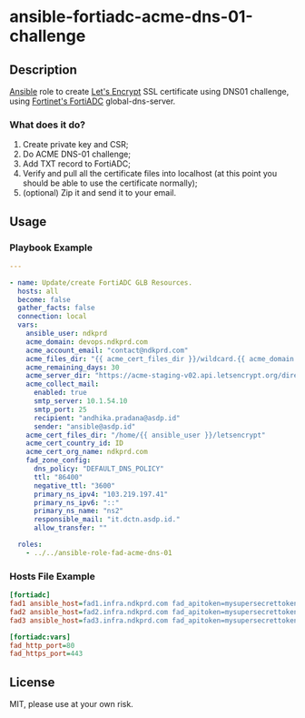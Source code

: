 # ansible-fortiadc-acme-dns-01-challenge

## Description

[Ansible](https://www.ansible.com) role to create [Let's Encrypt](https://letsencrypt.org/docs/client-options/) SSL certificate using DNS01 challenge, using [Fortinet's FortiADC](https://www.fortinet.com/products/application-delivery-controller/fortiadc) global-dns-server.

### What does it do?

1. Create private key and CSR;
2. Do ACME DNS-01 challenge;
3. Add TXT record to FortiADC;
4. Verify and pull all the certificate files into localhost (at this point you should be able to use the certificate normally);
5. (optional) Zip it and send it to your email.

## Usage

### Playbook Example

```yaml
---

- name: Update/create FortiADC GLB Resources.
  hosts: all
  become: false
  gather_facts: false
  connection: local
  vars:
    ansible_user: ndkprd
    acme_domain: devops.ndkprd.com
    acme_account_email: "contact@ndkprd.com"
    acme_files_dir: "{{ acme_cert_files_dir }}/wildcard.{{ acme_domain }}"
    acme_remaining_days: 30
    acme_server_dir: "https://acme-staging-v02.api.letsencrypt.org/directory"
    acme_collect_mail:
      enabled: true
      smtp_server: 10.1.54.10
      smtp_port: 25
      recipient: "andhika.pradana@asdp.id"
      sender: "ansible@asdp.id"
    acme_cert_files_dir: "/home/{{ ansible_user }}/letsencrypt"
    acme_cert_country_id: ID
    acme_cert_org_name: ndkprd.com
    fad_zone_config:
      dns_policy: "DEFAULT_DNS_POLICY"
      ttl: "86400"
      negative_ttl: "3600"
      primary_ns_ipv4: "103.219.197.41"
      primary_ns_ipv6: "::"
      primary_ns_name: "ns2"
      responsible_mail: "it.dctn.asdp.id."
      allow_transfer: ""

  roles:
    - ../../ansible-role-fad-acme-dns-01

```

### Hosts File Example
```ini
[fortiadc]
fad1 ansible_host=fad1.infra.ndkprd.com fad_apitoken=mysupersecrettoken1 fad_vdom=root
fad2 ansible_host=fad2.infra.ndkprd.com fad_apitoken=mysupersecrettoken2 fad_vdom=root
fad3 ansible_host=fad3.infra.ndkprd.com fad_apitoken=mysupersecrettoken3 fad_vdom=root

[fortiadc:vars]
fad_http_port=80
fad_https_port=443
```

## License

MIT, please use at your own risk.


